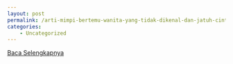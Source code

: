 ```yaml
---
layout: post
permalink: /arti-mimpi-bertemu-wanita-yang-tidak-dikenal-dan-jatuh-cinta/
categories:
    - Uncategorized
---
```


[Baca Selengkapnya](/06)